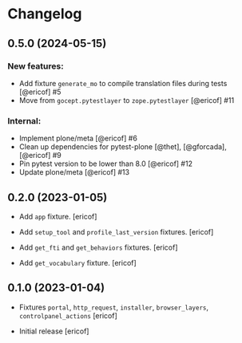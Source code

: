 # Changelog

<!--
   You should *NOT* be adding new change log entries to this file.
   You should create a file in the news directory instead.
   For helpful instructions, please see:
   https://github.com/plone/plone.releaser/blob/master/ADD-A-NEWS-ITEM.rst
-->

<!-- towncrier release notes start -->

## 0.5.0 (2024-05-15)


### New features:

- Add fixture `generate_mo` to compile translation files during tests [@ericof] #5
- Move from `gocept.pytestlayer` to `zope.pytestlayer` [@ericof] #11


### Internal:

- Implement plone/meta [@ericof] #6
- Clean up dependencies for pytest-plone [@thet], [@gforcada], [@ericof] #9
- Pin pytest version to be lower than 8.0 [@ericof] #12
- Update plone/meta [@ericof] #13

## 0.2.0 (2023-01-05)

- Add `app` fixture.
  [ericof]

- Add `setup_tool` and `profile_last_version` fixtures.
  [ericof]

- Add `get_fti` and `get_behaviors` fixtures.
  [ericof]

- Add `get_vocabulary` fixture.
  [ericof]


## 0.1.0 (2023-01-04)

- Fixtures `portal`, `http_request`, `installer`, `browser_layers`, `controlpanel_actions`
  [ericof]

- Initial release
  [ericof]
